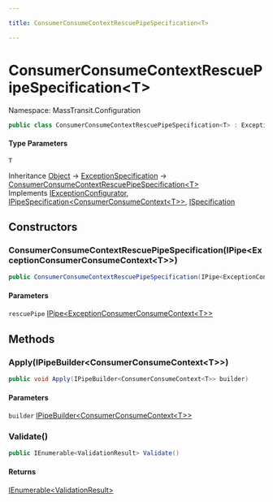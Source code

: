 ```yaml
---

title: ConsumerConsumeContextRescuePipeSpecification<T>

---
```


# ConsumerConsumeContextRescuePipeSpecification\<T\>

Namespace: MassTransit.Configuration

```csharp
public class ConsumerConsumeContextRescuePipeSpecification<T> : ExceptionSpecification, IExceptionConfigurator, IPipeSpecification<ConsumerConsumeContext<T>>, ISpecification
```

#### Type Parameters

`T`<br/>

Inheritance [Object](https://learn.microsoft.com/en-us/dotnet/api/system.object) → [ExceptionSpecification](../../masstransit-abstractions/masstransit-configuration/exceptionspecification) → [ConsumerConsumeContextRescuePipeSpecification\<T\>](../masstransit-configuration/consumerconsumecontextrescuepipespecification-1)<br/>
Implements [IExceptionConfigurator](../../masstransit-abstractions/masstransit/iexceptionconfigurator), [IPipeSpecification\<ConsumerConsumeContext\<T\>\>](../../masstransit-abstractions/masstransit-configuration/ipipespecification-1), [ISpecification](../../masstransit-abstractions/masstransit/ispecification)

## Constructors

### **ConsumerConsumeContextRescuePipeSpecification(IPipe\<ExceptionConsumerConsumeContext\<T\>\>)**

```csharp
public ConsumerConsumeContextRescuePipeSpecification(IPipe<ExceptionConsumerConsumeContext<T>> rescuePipe)
```

#### Parameters

`rescuePipe` [IPipe\<ExceptionConsumerConsumeContext\<T\>\>](../../masstransit-abstractions/masstransit/ipipe-1)<br/>

## Methods

### **Apply(IPipeBuilder\<ConsumerConsumeContext\<T\>\>)**

```csharp
public void Apply(IPipeBuilder<ConsumerConsumeContext<T>> builder)
```

#### Parameters

`builder` [IPipeBuilder\<ConsumerConsumeContext\<T\>\>](../../masstransit-abstractions/masstransit-configuration/ipipebuilder-1)<br/>

### **Validate()**

```csharp
public IEnumerable<ValidationResult> Validate()
```

#### Returns

[IEnumerable\<ValidationResult\>](https://learn.microsoft.com/en-us/dotnet/api/system.collections.generic.ienumerable-1)<br/>
